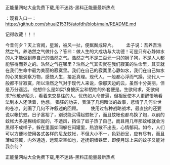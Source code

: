 正能量网站大全免费下载,用不迷路-黑料正能量最新热点

：观看入口一：https://github.com/shuai215315/atofdh/blob/main/README.md


记得收藏！！！



今昔何夕？天上宫阙，星瀚，被风一扯，便粼粼成碎片。
　　孟子说：吾养吾浩然之气。养浩然之气做什么？答曰：做人生的大成功与大功德！可是只有心静如水的人才能做到养自己的浩然之气。浩然之气不是三百元一只的狮子狗，不是人人都能够得而养之的。浩然之气在哪里？浩然之气其实就在我们寂寞的生命里，其实就在我们生命中最为美丽的寂寞里。我们在自己的寂寞里心静如水，我们在自己如水的心灵里洞察万物，感悟人生，接近真理。现代人，一般都心浮而气躁，现代人一般都不甘寂寞，所以浩然之气对于现代人来说，像那天边的云，虽然十分美丽，但是万分遥远。
他想什么是如实?身披灰尘和牺牲的外套便是。生欲何求，死欲何求?他散步陌头，看着来交易往的人。忧伤如人命普遍，但相反使本人更醒悟地看法到本人还活着，他想。
猖狂的功夫，表演了几何暗淡的故事，悲情了几何尘世的苍凉，刻画了几何不许叙述的回顾。
　　使用过各种战略战术，最直接的还要说以帐抗蚊。日子富裕了，别说能买得起蚊帐了，而且蚊帐也都鸟换了炮，以前的蚊帐大多是棉线织就的，不透风，挡住了蚊子热了自己，而且用几年那蚊帐就会污黑得不成样子，躲在里面如同躲在闷罐里，热浪散不出去，心情郁闷。如今，人们可以方便地使用各式各样的尼龙蚊帐，不但大小不一，色彩纷呈，应有尽有，而且薄如羽翼，内外通透，远观空空如也，近抚铜墙铁壁，即便月球上来的蚊子又能对我奈何？







正能量网站大全免费下载,用不迷路-黑料正能量最新热点
